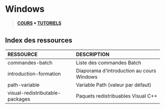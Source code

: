 # Windows

> [**COURS**](https://www.youtube.com/playlist?list=PLrSOXFDHBtfFl6k7dLGdm3vrqYufjpwBw) ◾ [**TUTORIELS**](https://www.youtube.com/playlist?list=PLrSOXFDHBtfFrcRVrJ2ELX2_160l_CpQd)

## Index des ressources

|RESSOURCE|DESCRIPTION|
|:--|:--|
|commandes-batch|Liste des commandes Batch|
|introduction-formation|Diaporama d'introduction au cours Windows|
|path-variable|Variable Path (valeur par défaut)|
|visual-redistributable-packages|Paquets redistribuables Visual C++|
